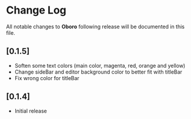# Change Log

All notable changes to **Oboro** following release will be documented in this file.

## [0.1.5]

- Soften some text colors (main color, magenta, red, orange and yellow)
- Change sideBar and editor background color to better fit with titleBar
- Fix wrong color for titleBar

## [0.1.4]

- Initial release
